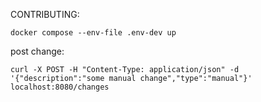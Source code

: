 CONTRIBUTING:
```
docker compose --env-file .env-dev up
```

post change:
```
curl -X POST -H "Content-Type: application/json" -d '{"description":"some manual change","type":"manual"}' localhost:8080/changes
```
